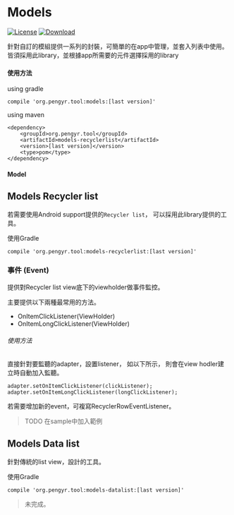 # Models

[![License](https://img.shields.io/badge/license-Apache%202-green.svg)](https://www.apache.org/licenses/LICENSE-2.0)
[ ![Download](https://api.bintray.com/packages/peng571/maven/tool-datalist/images/download.svg) ](https://bintray.com/peng571/pengyr_library/tool-datalist/_latestVersion)

針對自訂的模組提供一系列的封裝，可簡單的在app中管理，並套入列表中使用。
皆須採用此library，並根據app所需要的元件選擇採用的library

#### 使用方法

using gradle

    compile 'org.pengyr.tool:models:[last version]'

using maven

    <dependency>
        <groupId>org.pengyr.tool</groupId>
        <artifactId>models-recyclerlist</artifactId>
        <version>[last version]</version>
        <type>pom</type>
    </dependency>

#### Model


## Models Recycler list

若需要使用Android support提供的`Recycler list`，
可以採用此library提供的工具。

使用Gradle

    compile 'org.pengyr.tool:models-recyclerlist:[last version]'


### 事件 (Event)

提供對Recycler list view底下的viewholder做事件監控。

主要提供以下兩種最常用的方法。
- OnItemClickListener(ViewHolder)
- OnItemLongClickListener(ViewHolder)

###### 使用方法

直接針對要監聽的adapter，設置listener，
如以下所示，
則會在view hodler建立時自動加入監聽。

    adapter.setOnItemClickListener(clickListener);
    adapter.setOnItemLongClickListener(longClickListener);



若需要增加新的event，可複寫RecyclerRowEventListener。

> TODO 在sample中加入範例





## Models Data list

針對傳統的list view，設計的工具。


使用Gradle

    compile 'org.pengyr.tool:models-datalist:[last version]'

> 未完成。
